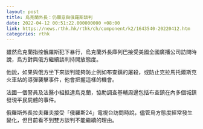 ```yaml
---
layout: post
title: 烏克蘭外長：仍願意與俄羅斯談判
date: 2022-04-12 00:51:22.000000000 +08:00
link: https://news.rthk.hk/rthk/ch/component/k2/1643540-20220412.htm
categories: rthk
---
```


雖然烏克蘭指控俄羅斯犯下暴行，烏克蘭外長庫列巴接受美國全國廣播公司訪問時說，烏方對與俄方繼續談判持開放態度。

他說，如果與俄方坐下來談判能夠防止例如布查鎮的屠殺，或防止克拉馬托爾斯克火車站的導彈襲擊事件，他會把握這樣的機會。

法國一個警員及法醫小組抵達烏克蘭，協助調查基輔周邊包括布查鎮在內多個城鎮發現平民屍體的事件。

俄羅斯外長拉夫羅夫接受「俄羅斯24」電視台訪問時說，儘管烏方態度經常發生變化，但目前看不到雙方談判不能繼續的理由。
